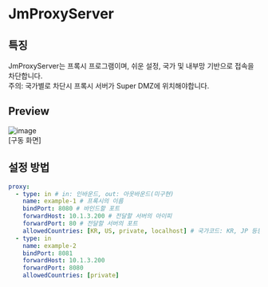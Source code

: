 # JmProxyServer

## 특징
JmProxyServer는 프록시 프로그램이며, 쉬운 설정, 국가 및 내부망 기반으로 접속을 차단합니다.  
주의: 국가별로 차단시 프록시 서버가 Super DMZ에 위치해야합니다.

## Preview
![image](https://user-images.githubusercontent.com/13088077/127343301-44999e7f-5474-456f-ba73-4b12eff31943.png)  
[구동 화면]  

## 설정 방법
```yaml
proxy:
  - type: in # in: 인바운드, out: 아웃바운드(미구현)
    name: example-1 # 프록시의 이름
    bindPort: 8080 # 바인드할 포트
    forwardHost: 10.1.3.200 # 전달할 서버의 아이피
    forwardPort: 80 # 전달할 서버의 포트
    allowedCountries: [KR, US, private, localhost] # 국가코드: KR, JP 등등.., private: 내부망, localhost: 루프백
  - type: in
    name: example-2
    bindPort: 8081
    forwardHost: 10.1.3.200
    forwardPort: 8080
    allowedCountries: [private]
```
